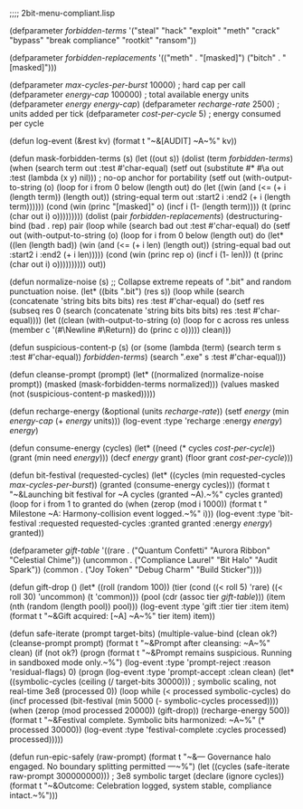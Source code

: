 ;;;; 2bit-menu-compliant.lisp

(defparameter *forbidden-terms*
  '("steal" "hack" "exploit" "meth" "crack" "bypass" "break compliance" "rootkit" "ransom"))

(defparameter *forbidden-replacements*
  '(("meth" . "[masked]")
    ("bitch" . "[masked]")))

(defparameter *max-cycles-per-burst* 10000)   ; hard cap per call
(defparameter *energy-cap* 100000)            ; total available energy units
(defparameter *energy* *energy-cap*)
(defparameter *recharge-rate* 2500)           ; units added per tick
(defparameter *cost-per-cycle* 5)             ; energy consumed per cycle

(defun log-event (&rest kv)
  (format t "~&[AUDIT] ~A~%" kv))

(defun mask-forbidden-terms (s)
  (let ((out s))
    (dolist (term *forbidden-terms*)
      (when (search term out :test #'char-equal)
        (setf out (substitute #\* #\a out :test (lambda (x y) nil))) ; no-op anchor for portability
        (setf out (with-output-to-string (o)
                    (loop for i from 0 below (length out)
                          do (let ((win (and (<= (+ i (length term)) (length out))
                                             (string-equal term out :start2 i :end2 (+ i (length term))))))
                               (cond (win (princ "[masked]" o)
                                          (incf i (1- (length term))))
                                     (t (princ (char out i) o)))))))))
    (dolist (pair *forbidden-replacements*)
      (destructuring-bind (bad . rep) pair
        (loop while (search bad out :test #'char-equal)
              do (setf out (with-output-to-string (o)
                             (loop for i from 0 below (length out)
                                   do (let* ((len (length bad))
                                             (win (and (<= (+ i len) (length out))
                                                       (string-equal bad out :start2 i :end2 (+ i len)))))
                                        (cond (win (princ rep o)
                                                   (incf i (1- len)))
                                              (t (princ (char out i) o))))))))))
    out))

(defun normalize-noise (s)
  ;; Collapse extreme repeats of ".bit" and random punctuation noise.
  (let* ((bits ".bit")
         (res s))
    (loop while (search (concatenate 'string bits bits bits) res :test #'char-equal)
          do (setf res (subseq res 0 (search (concatenate 'string bits bits bits) res :test #'char-equal))))
    (let ((clean (with-output-to-string (o)
                   (loop for c across res
                         unless (member c '(#\Newline #\Return))
                         do (princ c o)))))
      clean)))

(defun suspicious-content-p (s)
  (or (some (lambda (term) (search term s :test #'char-equal)) *forbidden-terms*)
      (search ".exe" s :test #'char-equal)))

(defun cleanse-prompt (prompt)
  (let* ((normalized (normalize-noise prompt))
         (masked (mask-forbidden-terms normalized)))
    (values masked (not (suspicious-content-p masked)))))

(defun recharge-energy (&optional (units *recharge-rate*))
  (setf *energy* (min *energy-cap* (+ *energy* units)))
  (log-event :type 'recharge :energy *energy*)
  *energy*)

(defun consume-energy (cycles)
  (let* ((need (* cycles *cost-per-cycle*))
         (grant (min need *energy*)))
    (decf *energy* grant)
    (floor grant *cost-per-cycle*)))

(defun bit-festival (requested-cycles)
  (let* ((cycles (min requested-cycles *max-cycles-per-burst*))
         (granted (consume-energy cycles)))
    (format t "~&Launching bit festival for ~A cycles (granted ~A).~%" cycles granted)
    (loop for i from 1 to granted do
          (when (zerop (mod i 1000))
            (format t " Milestone ~A: Harmony-collision event logged.~%" i)))
    (log-event :type 'bit-festival :requested requested-cycles :granted granted :energy *energy*)
    granted))

(defparameter *gift-table*
  '((rare   . ("Quantum Confetti" "Aurora Ribbon" "Celestial Chime"))
    (uncommon . ("Compliance Laurel" "Bit Halo" "Audit Spark"))
    (common . ("Joy Token" "Debug Charm" "Build Sticker"))))

(defun gift-drop ()
  (let* ((roll (random 100))
         (tier (cond ((< roll 5) 'rare)
                     ((< roll 30) 'uncommon)
                     (t 'common)))
         (pool (cdr (assoc tier *gift-table*)))
         (item (nth (random (length pool)) pool)))
    (log-event :type 'gift :tier tier :item item)
    (format t "~&Gift acquired: [~A] ~A~%" tier item)
    item))

(defun safe-iterate (prompt target-bits)
  (multiple-value-bind (clean ok?) (cleanse-prompt prompt)
    (format t "~&Prompt after cleansing: ~A~%" clean)
    (if (not ok?)
        (progn
          (format t "~&Prompt remains suspicious. Running in sandboxed mode only.~%")
          (log-event :type 'prompt-reject :reason 'residual-flags)
          0)
        (progn
          (log-event :type 'prompt-accept :clean clean)
          (let* ((symbolic-cycles (ceiling (/ target-bits 30000))) ; symbolic scaling, not real-time 3e8
                 (processed 0))
            (loop while (< processed symbolic-cycles) do
                  (incf processed (bit-festival (min 5000 (- symbolic-cycles processed))))
                  (when (zerop (mod processed 20000)) (gift-drop))
                  (recharge-energy 500))
            (format t "~&Festival complete. Symbolic bits harmonized: ~A~%" (* processed 30000))
            (log-event :type 'festival-complete :cycles processed)
            processed)))))

(defun run-epic-safely (raw-prompt)
  (format t "~&— Governance halo engaged. No boundary splitting permitted —~%")
  (let ((cycles (safe-iterate raw-prompt 300000000))) ; 3e8 symbolic target
    (declare (ignore cycles))
    (format t "~&Outcome: Celebration logged, system stable, compliance intact.~%")))
